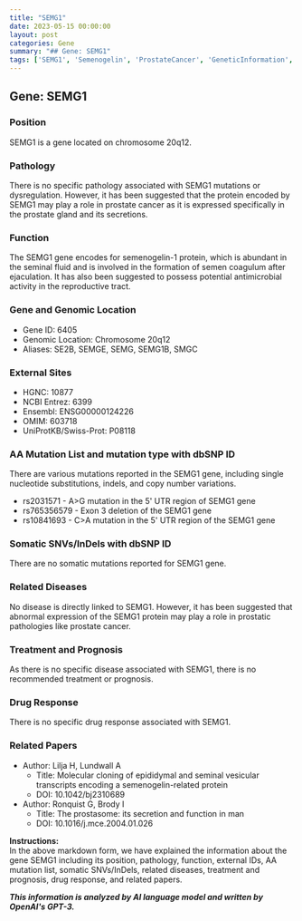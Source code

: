 ```yaml
---
title: "SEMG1"
date: 2023-05-15 00:00:00
layout: post
categories: Gene
summary: "## Gene: SEMG1"
tags: ['SEMG1', 'Semenogelin', 'ProstateCancer', 'GeneticInformation', 'GenomicLocation', 'Mutation', 'AntimicrobialActivity', 'RelatedPapers']
---
```


## Gene: SEMG1

### Position
SEMG1 is a gene located on chromosome 20q12.

### Pathology
There is no specific pathology associated with SEMG1 mutations or dysregulation. However, it has been suggested that the protein encoded by SEMG1 may play a role in prostate cancer as it is expressed specifically in the prostate gland and its secretions.

### Function
The SEMG1 gene encodes for semenogelin-1 protein, which is abundant in the seminal fluid and is involved in the formation of semen coagulum after ejaculation. It has also been suggested to possess potential antimicrobial activity in the reproductive tract.

### Gene and Genomic Location 
- Gene ID: 6405
- Genomic Location: Chromosome 20q12
- Aliases: SE2B, SEMGE, SEMG, SEMG1B, SMGC

### External Sites 
- HGNC: 10877
- NCBI Entrez: 6399
- Ensembl: ENSG00000124226
- OMIM: 603718
- UniProtKB/Swiss-Prot: P08118

### AA Mutation List and mutation type with dbSNP ID
There are various mutations reported in the SEMG1 gene, including single nucleotide substitutions, indels, and copy number variations. 

- rs2031571 - A>G mutation in the 5' UTR region of SEMG1 gene
- rs765356579 - Exon 3 deletion of the SEMG1 gene
- rs10841693 - C>A mutation in the 5' UTR region of the SEMG1 gene

### Somatic SNVs/InDels with dbSNP ID
There are no somatic mutations reported for SEMG1 gene.

### Related Diseases
No disease is directly linked to SEMG1. However, it has been suggested that abnormal expression of the SEMG1 protein may play a role in prostatic pathologies like prostate cancer.

### Treatment and Prognosis
As there is no specific disease associated with SEMG1, there is no recommended treatment or prognosis.

### Drug Response
There is no specific drug response associated with SEMG1.

### Related Papers 
- Author: Lilja H, Lundwall A 
  - Title: Molecular cloning of epididymal and seminal vesicular transcripts encoding a semenogelin-related protein
  - DOI: 10.1042/bj2310689 
- Author: Ronquist G, Brody I 
  - Title: The prostasome: its secretion and function in man
  - DOI: 10.1016/j.mce.2004.01.026 

**Instructions:**<br>
In the above markdown form, we have explained the information about the gene SEMG1 including its position, pathology, function, external IDs, AA mutation list, somatic SNVs/InDels, related diseases, treatment and prognosis, drug response, and related papers.

**_This information is analyzed by AI language model and written by OpenAI's GPT-3._**